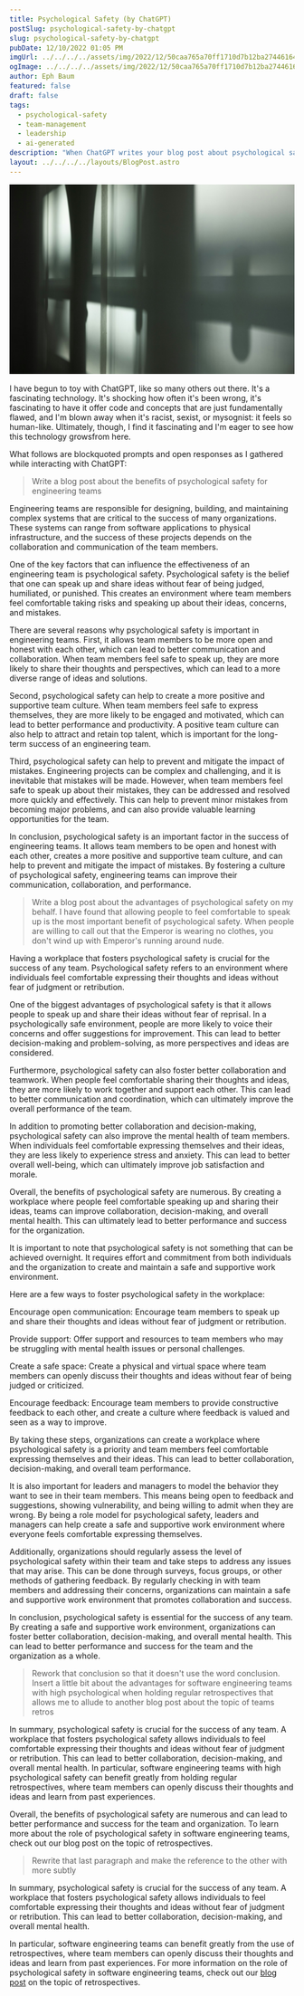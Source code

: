 ```yaml
---
title: Psychological Safety (by ChatGPT)
postSlug: psychological-safety-by-chatgpt
slug: psychological-safety-by-chatgpt
pubDate: 12/10/2022 01:05 PM
imgUrl: ../../../../assets/img/2022/12/50caa765a70ff1710d7b12ba274461642f31ad15.jpeg
ogImage: ../../../../assets/img/2022/12/50caa765a70ff1710d7b12ba274461642f31ad15.jpeg
author: Eph Baum
featured: false
draft: false
tags:
  - psychological-safety
  - team-management
  - leadership
  - ai-generated
description: "When ChatGPT writes your blog post about psychological safety—discover the fascinating, flawed, and surprisingly human-like output of early AI writing. A raw look at AI-generated content on team dynamics, complete with the author's honest assessment of ChatGPT's capabilities and limitations."
layout: ../../../../layouts/BlogPost.astro
---
```


![Featured Image](../../../../assets/img/2022/12/50caa765a70ff1710d7b12ba274461642f31ad15.jpeg)

I have begun to toy with ChatGPT, like so many others out there. It's a fascinating technology. It's shocking how often it's been wrong, it's fascinating to have it offer code and concepts that are just fundamentally flawed, and I'm blown away when it's racist, sexist, or mysognist: it feels so human-like. Ultimately, though, I find it fascinating and I'm eager to see how this technology growsfrom here.

What follows are blockquoted prompts and open responses as I gathered while interacting with ChatGPT:

> Write a blog post about the benefits of psychological safety for engineering teams

Engineering teams are responsible for designing, building, and maintaining complex systems that are critical to the success of many organizations. These systems can range from software applications to physical infrastructure, and the success of these projects depends on the collaboration and communication of the team members.

One of the key factors that can influence the effectiveness of an engineering team is psychological safety. Psychological safety is the belief that one can speak up and share ideas without fear of being judged, humiliated, or punished. This creates an environment where team members feel comfortable taking risks and speaking up about their ideas, concerns, and mistakes.

There are several reasons why psychological safety is important in engineering teams. First, it allows team members to be more open and honest with each other, which can lead to better communication and collaboration. When team members feel safe to speak up, they are more likely to share their thoughts and perspectives, which can lead to a more diverse range of ideas and solutions.

Second, psychological safety can help to create a more positive and supportive team culture. When team members feel safe to express themselves, they are more likely to be engaged and motivated, which can lead to better performance and productivity. A positive team culture can also help to attract and retain top talent, which is important for the long-term success of an engineering team.

Third, psychological safety can help to prevent and mitigate the impact of mistakes. Engineering projects can be complex and challenging, and it is inevitable that mistakes will be made. However, when team members feel safe to speak up about their mistakes, they can be addressed and resolved more quickly and effectively. This can help to prevent minor mistakes from becoming major problems, and can also provide valuable learning opportunities for the team.

In conclusion, psychological safety is an important factor in the success of engineering teams. It allows team members to be open and honest with each other, creates a more positive and supportive team culture, and can help to prevent and mitigate the impact of mistakes. By fostering a culture of psychological safety, engineering teams can improve their communication, collaboration, and performance.

> Write a blog post about the advantages of psychological safety on my behalf. I have found that allowing people to feel comfortable to speak up is the most important benefit of psychological safety. When people are willing to call out that the Emperor is wearing no clothes, you don't wind up with Emperor's running around nude.

Having a workplace that fosters psychological safety is crucial for the success of any team. Psychological safety refers to an environment where individuals feel comfortable expressing their thoughts and ideas without fear of judgment or retribution.

One of the biggest advantages of psychological safety is that it allows people to speak up and share their ideas without fear of reprisal. In a psychologically safe environment, people are more likely to voice their concerns and offer suggestions for improvement. This can lead to better decision-making and problem-solving, as more perspectives and ideas are considered.

Furthermore, psychological safety can also foster better collaboration and teamwork. When people feel comfortable sharing their thoughts and ideas, they are more likely to work together and support each other. This can lead to better communication and coordination, which can ultimately improve the overall performance of the team.

In addition to promoting better collaboration and decision-making, psychological safety can also improve the mental health of team members. When individuals feel comfortable expressing themselves and their ideas, they are less likely to experience stress and anxiety. This can lead to better overall well-being, which can ultimately improve job satisfaction and morale.

Overall, the benefits of psychological safety are numerous. By creating a workplace where people feel comfortable speaking up and sharing their ideas, teams can improve collaboration, decision-making, and overall mental health. This can ultimately lead to better performance and success for the organization.

It is important to note that psychological safety is not something that can be achieved overnight. It requires effort and commitment from both individuals and the organization to create and maintain a safe and supportive work environment.

Here are a few ways to foster psychological safety in the workplace:

Encourage open communication: Encourage team members to speak up and share their thoughts and ideas without fear of judgment or retribution.

Provide support: Offer support and resources to team members who may be struggling with mental health issues or personal challenges.

Create a safe space: Create a physical and virtual space where team members can openly discuss their thoughts and ideas without fear of being judged or criticized.

Encourage feedback: Encourage team members to provide constructive feedback to each other, and create a culture where feedback is valued and seen as a way to improve.

By taking these steps, organizations can create a workplace where psychological safety is a priority and team members feel comfortable expressing themselves and their ideas. This can lead to better collaboration, decision-making, and overall team performance.

It is also important for leaders and managers to model the behavior they want to see in their team members. This means being open to feedback and suggestions, showing vulnerability, and being willing to admit when they are wrong. By being a role model for psychological safety, leaders and managers can help create a safe and supportive work environment where everyone feels comfortable expressing themselves.

Additionally, organizations should regularly assess the level of psychological safety within their team and take steps to address any issues that may arise. This can be done through surveys, focus groups, or other methods of gathering feedback. By regularly checking in with team members and addressing their concerns, organizations can maintain a safe and supportive work environment that promotes collaboration and success.

In conclusion, psychological safety is essential for the success of any team. By creating a safe and supportive work environment, organizations can foster better collaboration, decision-making, and overall mental health. This can lead to better performance and success for the team and the organization as a whole.

> Rework that conclusion so that it doesn't use the word conclusion. Insert a little bit about the advantages for software engineering teams with high psychological when holding regular retrospectives that allows me to allude to another blog post about the topic of teams retros

In summary, psychological safety is crucial for the success of any team. A workplace that fosters psychological safety allows individuals to feel comfortable expressing their thoughts and ideas without fear of judgment or retribution. This can lead to better collaboration, decision-making, and overall mental health. In particular, software engineering teams with high psychological safety can benefit greatly from holding regular retrospectives, where team members can openly discuss their thoughts and ideas and learn from past experiences.

Overall, the benefits of psychological safety are numerous and can lead to better performance and success for the team and organization. To learn more about the role of psychological safety in software engineering teams, check out our blog post on the topic of retrospectives.

> Rewrite that last paragraph and make the reference to the other with more subtly

In summary, psychological safety is crucial for the success of any team. A workplace that fosters psychological safety allows individuals to feel comfortable expressing their thoughts and ideas without fear of judgment or retribution. This can lead to better collaboration, decision-making, and overall mental health.

In particular, software engineering teams can benefit greatly from the use of retrospectives, where team members can openly discuss their thoughts and ideas and learn from past experiences. For more information on the role of psychological safety in software engineering teams, check out our [blog post](/blog/engineering-retrospectives-feat-chatgpt/) on the topic of retrospectives.
